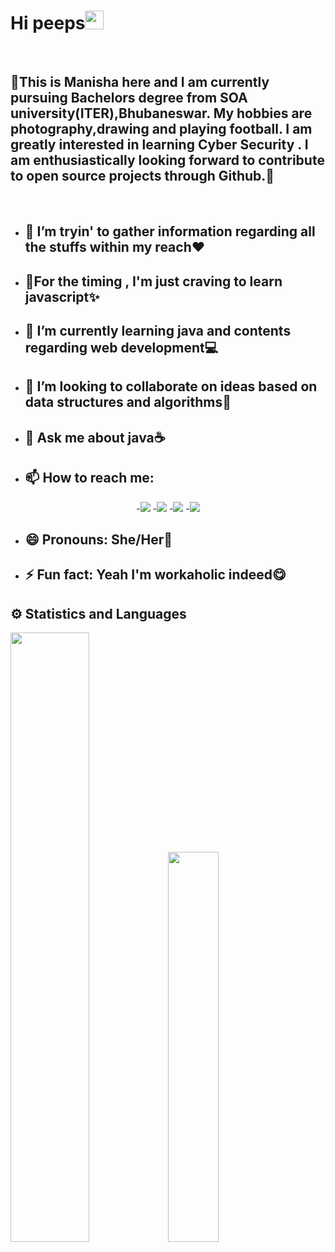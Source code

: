 <p><b><h1>Hi peeps<img src="https://raw.githubusercontent.com/MartinHeinz/MartinHeinz/master/wave.gif" width="30px"></h1></b><br>
<h2>🖤This is Manisha here and I am currently pursuing Bachelors degree from SOA university(ITER),Bhubaneswar. My hobbies are photography,drawing and playing football. I am greatly interested in learning Cyber Security . I am enthusiastically looking forward to contribute to open source projects through Github.🖤</h2></p><br>
    
    
  
- <b><h2>🔭 I’m tryin' to gather information regarding all the stuffs within my reach❤</h2></b>
- <b><h2>💛For the timing , I'm just craving to learn javascript✨</h2></b>
- <b><h2>🌱 I’m currently learning java and contents regarding web development💻</h2></b>
- <b><h2>👯 I’m looking to collaborate on ideas based on data structures and algorithms📖</h2></b>
- <b><h2>💬 Ask me about java☕</h2></b> 
- <b> <h2>📫 How to reach me: </h2></b>
<p align='center'>
-<a href = "https://www.linkedin.com/in/manisha-parichha-b528131bb/"><img src="https://img.icons8.com/cute-clipart/45/000000/linkedin.png"/></a>
-<a href = "https://twitter.com/Pmanny31"><img src="https://img.icons8.com/cotton/45/000000/twitter.png"/></a>
-<a href = "https://www.instagram.com/manisha_parichha/"><img src="https://img.icons8.com/color/45/000000/instagram-new.png"/></a>
-<a href = "https://www.facebook.com/angel.myra.908"><img src="https://img.icons8.com/fluent/48/000000/facebook-new.png"/></a></p>
    
- <b><h2>😄 Pronouns: She/Her🎀</h2></b>
- <b><h2> ⚡ Fun fact: Yeah I'm workaholic indeed😋</h2></b>

## ⚙ Statistics and Languages 
<img width="50%" src="https://github-readme-stats.vercel.app/api?username=MannyP31&show_icons=true&theme=tokyonight"><img width="40%" src="https://github-readme-stats.vercel.app/api/top-langs/?username=MannyP31&layout=compact&theme=tokyonight"> <br>




